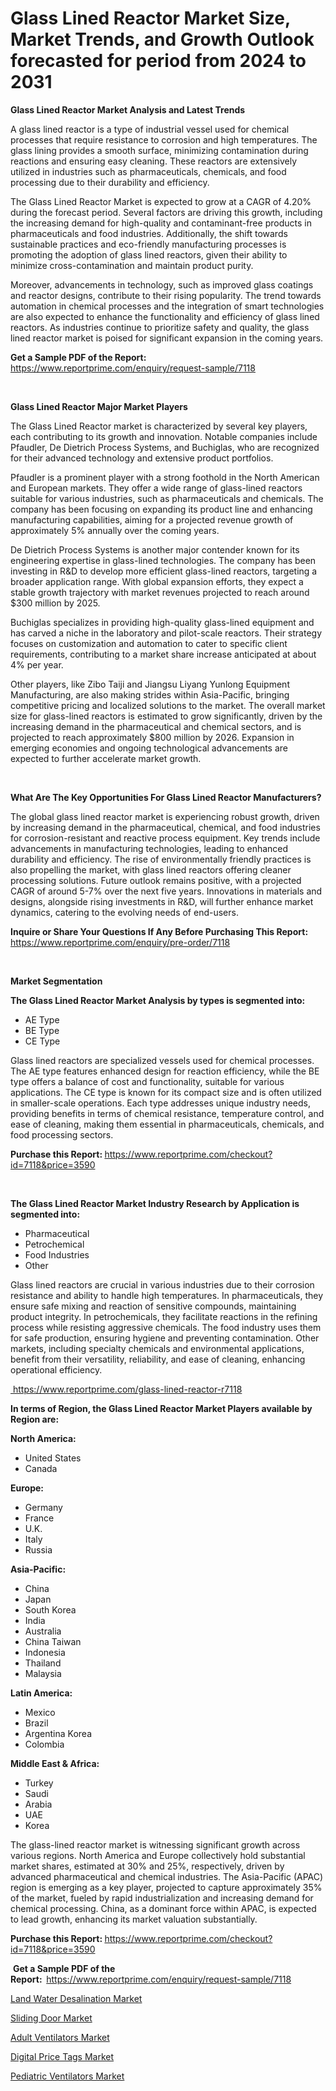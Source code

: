 <p><h1>Glass Lined Reactor Market Size, Market Trends, and Growth Outlook forecasted for period from 2024 to 2031</h1></p><p><strong>Glass Lined Reactor Market Analysis and Latest Trends</strong></p>
<p><p>A glass lined reactor is a type of industrial vessel used for chemical processes that require resistance to corrosion and high temperatures. The glass lining provides a smooth surface, minimizing contamination during reactions and ensuring easy cleaning. These reactors are extensively utilized in industries such as pharmaceuticals, chemicals, and food processing due to their durability and efficiency.</p><p>The Glass Lined Reactor Market is expected to grow at a CAGR of 4.20% during the forecast period. Several factors are driving this growth, including the increasing demand for high-quality and contaminant-free products in pharmaceuticals and food industries. Additionally, the shift towards sustainable practices and eco-friendly manufacturing processes is promoting the adoption of glass lined reactors, given their ability to minimize cross-contamination and maintain product purity.</p><p>Moreover, advancements in technology, such as improved glass coatings and reactor designs, contribute to their rising popularity. The trend towards automation in chemical processes and the integration of smart technologies are also expected to enhance the functionality and efficiency of glass lined reactors. As industries continue to prioritize safety and quality, the glass lined reactor market is poised for significant expansion in the coming years.</p></p>
<p><strong>Get a Sample PDF of the Report:&nbsp;</strong> <a href="https://www.reportprime.com/enquiry/request-sample/7118">https://www.reportprime.com/enquiry/request-sample/7118</a></p>
<p>&nbsp;</p>
<p><strong>Glass Lined Reactor Major Market Players</strong></p>
<p><p>The Glass Lined Reactor market is characterized by several key players, each contributing to its growth and innovation. Notable companies include Pfaudler, De Dietrich Process Systems, and Buchiglas, who are recognized for their advanced technology and extensive product portfolios.</p><p>Pfaudler is a prominent player with a strong foothold in the North American and European markets. They offer a wide range of glass-lined reactors suitable for various industries, such as pharmaceuticals and chemicals. The company has been focusing on expanding its product line and enhancing manufacturing capabilities, aiming for a projected revenue growth of approximately 5% annually over the coming years.</p><p>De Dietrich Process Systems is another major contender known for its engineering expertise in glass-lined technologies. The company has been investing in R&D to develop more efficient glass-lined reactors, targeting a broader application range. With global expansion efforts, they expect a stable growth trajectory with market revenues projected to reach around $300 million by 2025.</p><p>Buchiglas specializes in providing high-quality glass-lined equipment and has carved a niche in the laboratory and pilot-scale reactors. Their strategy focuses on customization and automation to cater to specific client requirements, contributing to a market share increase anticipated at about 4% per year.</p><p>Other players, like Zibo Taiji and Jiangsu Liyang Yunlong Equipment Manufacturing, are also making strides within Asia-Pacific, bringing competitive pricing and localized solutions to the market. The overall market size for glass-lined reactors is estimated to grow significantly, driven by the increasing demand in the pharmaceutical and chemical sectors, and is projected to reach approximately $800 million by 2026. Expansion in emerging economies and ongoing technological advancements are expected to further accelerate market growth.</p></p>
<p>&nbsp;</p>
<p><strong>What Are The Key Opportunities For Glass Lined Reactor Manufacturers?</strong></p>
<p><p>The global glass lined reactor market is experiencing robust growth, driven by increasing demand in the pharmaceutical, chemical, and food industries for corrosion-resistant and reactive process equipment. Key trends include advancements in manufacturing technologies, leading to enhanced durability and efficiency. The rise of environmentally friendly practices is also propelling the market, with glass lined reactors offering cleaner processing solutions. Future outlook remains positive, with a projected CAGR of around 5-7% over the next five years. Innovations in materials and designs, alongside rising investments in R&D, will further enhance market dynamics, catering to the evolving needs of end-users.</p></p>
<p><strong>Inquire or Share Your Questions If Any Before Purchasing This Report:</strong> <a href="https://www.reportprime.com/enquiry/pre-order/7118">https://www.reportprime.com/enquiry/pre-order/7118</a></p>
<p>&nbsp;</p>
<p><strong>Market Segmentation</strong></p>
<p><strong>The Glass Lined Reactor Market Analysis by types is segmented into:</strong></p>
<p><ul><li>AE Type</li><li>BE Type</li><li>CE Type</li></ul></p>
<p><p>Glass lined reactors are specialized vessels used for chemical processes. The AE type features enhanced design for reaction efficiency, while the BE type offers a balance of cost and functionality, suitable for various applications. The CE type is known for its compact size and is often utilized in smaller-scale operations. Each type addresses unique industry needs, providing benefits in terms of chemical resistance, temperature control, and ease of cleaning, making them essential in pharmaceuticals, chemicals, and food processing sectors.</p></p>
<p><strong>Purchase this Report:&nbsp;</strong><a href="https://www.reportprime.com/checkout?id=7118&price=3590">https://www.reportprime.com/checkout?id=7118&price=3590</a></p>
<p>&nbsp;</p>
<p><strong>The Glass Lined Reactor Market Industry Research by Application is segmented into:</strong></p>
<p><ul><li>Pharmaceutical</li><li>Petrochemical</li><li>Food Industries</li><li>Other</li></ul></p>
<p><p>Glass lined reactors are crucial in various industries due to their corrosion resistance and ability to handle high temperatures. In pharmaceuticals, they ensure safe mixing and reaction of sensitive compounds, maintaining product integrity. In petrochemicals, they facilitate reactions in the refining process while resisting aggressive chemicals. The food industry uses them for safe production, ensuring hygiene and preventing contamination. Other markets, including specialty chemicals and environmental applications, benefit from their versatility, reliability, and ease of cleaning, enhancing operational efficiency.</p></p>
<p><a href="https://www.reportprime.com/glass-lined-reactor-r7118">&nbsp;https://www.reportprime.com/glass-lined-reactor-r7118</a></p>
<p><strong>In terms of Region, the Glass Lined Reactor Market Players available by Region are:</strong></p>
<p>
    <p> <strong> North America: </strong>
        <ul>
            <li>United States</li>
            <li>Canada</li>
        </ul>
        </p> 
    <p> <strong> Europe: </strong>
        <ul>
            <li>Germany</li>
            <li>France</li>
            <li>U.K.</li>
            <li>Italy</li>
            <li>Russia</li>
        </ul>
        </p> 
    <p> <strong> Asia-Pacific: </strong>
        <ul>
            <li>China</li>
            <li>Japan</li>
            <li>South Korea</li>
            <li>India</li>
            <li>Australia</li>
            <li>China Taiwan</li>
            <li>Indonesia</li>
            <li>Thailand</li>
            <li>Malaysia</li>
        </ul>
        </p> 
    <p> <strong> Latin America: </strong>
        <ul>
            <li>Mexico</li>
            <li>Brazil</li>
            <li>Argentina Korea</li>
            <li>Colombia</li>
        </ul>
        </p> 
    <p> <strong> Middle East & Africa: </strong>
        <ul>
            <li>Turkey</li>
            <li>Saudi</li>
            <li>Arabia</li>
            <li>UAE</li>
            <li>Korea</li>
        </ul>
    </p>
    </p>
<p><p>The glass-lined reactor market is witnessing significant growth across various regions. North America and Europe collectively hold substantial market shares, estimated at 30% and 25%, respectively, driven by advanced pharmaceutical and chemical industries. The Asia-Pacific (APAC) region is emerging as a key player, projected to capture approximately 35% of the market, fueled by rapid industrialization and increasing demand for chemical processing. China, as a dominant force within APAC, is expected to lead growth, enhancing its market valuation substantially.</p></p>
<p><strong>Purchase this Report: </strong><a href="https://www.reportprime.com/checkout?id=7118&price=3590">https://www.reportprime.com/checkout?id=7118&price=3590</a></p>
<p>&nbsp;<strong>Get a Sample PDF of the Report:&nbsp;&nbsp;</strong><a href="https://www.reportprime.com/enquiry/request-sample/7118">https://www.reportprime.com/enquiry/request-sample/7118</a></p>
<p><strong></strong></p>
<p><p><a href="https://issuu.com/reportprime-2/docs/land-water-desalination-market-size_b492d11d84e700">Land Water Desalination Market</a></p><p><a href="https://medium.com/@laurenperkins14/sliding-door-market-share-and-new-trends-analysis-by-its-type-application-end-use-and-forecast-f1969d0762f6">Sliding Door Market</a></p><p><a href="https://www.linkedin.com/pulse/how-regional-global-trends-shaping-adult-ventilators-market-year-pxvae?trackingId=e9gRce%2BEScyR0yDsoMF5HQ%3D%3D">Adult Ventilators Market</a></p><p><a href="https://medium.com/@teguhbavarian07_99894/strategic-roadmap-to-success-global-digital-price-tags-market-analysis-2024-2031-23afccaf9cf0">Digital Price Tags Market</a></p><p><a href="https://www.linkedin.com/pulse/pediatric-ventilators-market-global-regional-analysis-focus-edale?trackingId=1YfVJmRnRaKQoX%2BYa7VGRg%3D%3D">Pediatric Ventilators Market</a></p></p>